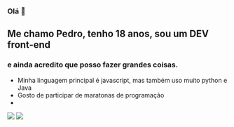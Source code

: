 ### Olá 👋

## Me chamo Pedro, tenho 18 anos, sou um DEV front-end
### e ainda acredito que posso fazer grandes coisas.

- Minha linguagem principal é javascript, mas também uso muito python e Java
- Gosto de participar de maratonas de programação
-  

<img aling="left" src="https://github-readme-stats.vercel.app/api?username=PedroSouza157998&show_icons=true&hide_border=true&count_private=true"/>

<img aling="left" src="https://github-readme-stats.vercel.app/api/top-langs/?username=PedroSouza157998&&langs_count=8&count_private=true&layout=compact&hide=Jupyter%20Notebook"/>
